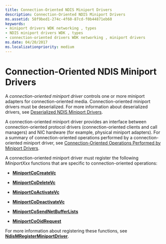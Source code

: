 ```yaml
---
title: Connection-Oriented NDIS Miniport Drivers
description: Connection-Oriented NDIS Miniport Drivers
ms.assetid: 58f9bed1-274c-4f60-87cd-f0b44871eb60
keywords:
- miniport drivers WDK networking , types
- NDIS miniport drivers WDK , types
- connection-oriented drivers WDK networking , miniport drivers
ms.date: 04/20/2017
ms.localizationpriority: medium
---
```


# Connection-Oriented NDIS Miniport Drivers





A *connection-oriented miniport driver* controls one or more miniport adapters for connection-oriented media. Connection-oriented miniport drivers must be deserialized. For more information about deserialized drivers, see [Deserialized NDIS Miniport Drivers](deserialized-ndis-miniport-drivers.md).

A connection-oriented miniport driver provides an interface between connection-oriented protocol drivers (connection-oriented clients and call managers) and NIC hardware (for example, physical miniport adapters). For a summary of connection-oriented operations performed by a connection-oriented miniport driver, see [Connection-Oriented Operations Performed by Miniport Drivers](connection-oriented-operations-performed-by-miniport-drivers.md).

A connection-oriented miniport driver must register the following *MiniportXxx* functions that are specific to connection-oriented operations:

-   [**MiniportCoCreateVc**](https://docs.microsoft.com/windows-hardware/drivers/ddi/ndis/nc-ndis-miniport_co_create_vc)

-   [**MiniportCoDeleteVc**](https://docs.microsoft.com/windows-hardware/drivers/ddi/ndis/nc-ndis-miniport_co_delete_vc)

-   [**MiniportCoActivateVc**](https://docs.microsoft.com/windows-hardware/drivers/ddi/ndis/nc-ndis-miniport_co_activate_vc)

-   [**MiniportCoDeactivateVc**](https://docs.microsoft.com/windows-hardware/drivers/ddi/ndis/nc-ndis-miniport_co_deactivate_vc)

-   [**MiniportCoSendNetBufferLists**](https://docs.microsoft.com/windows-hardware/drivers/ddi/ndis/nc-ndis-miniport_co_send_net_buffer_lists)

-   [**MiniportCoOidRequest**](https://docs.microsoft.com/windows-hardware/drivers/ddi/ndis/nc-ndis-miniport_co_oid_request)

For more information about registering these functions, see [**NdisMRegisterMiniportDriver**](https://docs.microsoft.com/windows-hardware/drivers/ddi/ndis/nf-ndis-ndismregisterminiportdriver).

 

 





